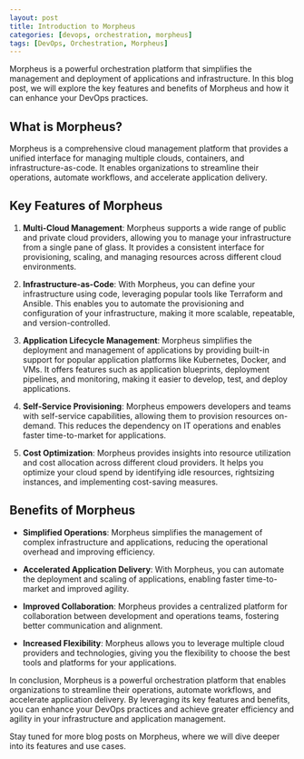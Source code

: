 ```yaml
---
layout: post
title: Introduction to Morpheus
categories: [devops, orchestration, morpheus]
tags: [DevOps, Orchestration, Morpheus]
---
```


Morpheus is a powerful orchestration platform that simplifies the management and deployment of applications and infrastructure. In this blog post, we will explore the key features and benefits of Morpheus and how it can enhance your DevOps practices.

## What is Morpheus?

Morpheus is a comprehensive cloud management platform that provides a unified interface for managing multiple clouds, containers, and infrastructure-as-code. It enables organizations to streamline their operations, automate workflows, and accelerate application delivery.

## Key Features of Morpheus

1. **Multi-Cloud Management**: Morpheus supports a wide range of public and private cloud providers, allowing you to manage your infrastructure from a single pane of glass. It provides a consistent interface for provisioning, scaling, and managing resources across different cloud environments.

2. **Infrastructure-as-Code**: With Morpheus, you can define your infrastructure using code, leveraging popular tools like Terraform and Ansible. This enables you to automate the provisioning and configuration of your infrastructure, making it more scalable, repeatable, and version-controlled.

3. **Application Lifecycle Management**: Morpheus simplifies the deployment and management of applications by providing built-in support for popular application platforms like Kubernetes, Docker, and VMs. It offers features such as application blueprints, deployment pipelines, and monitoring, making it easier to develop, test, and deploy applications.

4. **Self-Service Provisioning**: Morpheus empowers developers and teams with self-service capabilities, allowing them to provision resources on-demand. This reduces the dependency on IT operations and enables faster time-to-market for applications.

5. **Cost Optimization**: Morpheus provides insights into resource utilization and cost allocation across different cloud providers. It helps you optimize your cloud spend by identifying idle resources, rightsizing instances, and implementing cost-saving measures.

## Benefits of Morpheus

- **Simplified Operations**: Morpheus simplifies the management of complex infrastructure and applications, reducing the operational overhead and improving efficiency.

- **Accelerated Application Delivery**: With Morpheus, you can automate the deployment and scaling of applications, enabling faster time-to-market and improved agility.

- **Improved Collaboration**: Morpheus provides a centralized platform for collaboration between development and operations teams, fostering better communication and alignment.

- **Increased Flexibility**: Morpheus allows you to leverage multiple cloud providers and technologies, giving you the flexibility to choose the best tools and platforms for your applications.

In conclusion, Morpheus is a powerful orchestration platform that enables organizations to streamline their operations, automate workflows, and accelerate application delivery. By leveraging its key features and benefits, you can enhance your DevOps practices and achieve greater efficiency and agility in your infrastructure and application management.

Stay tuned for more blog posts on Morpheus, where we will dive deeper into its features and use cases.